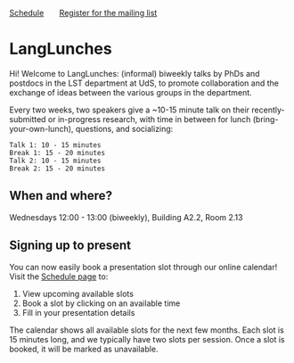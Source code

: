 [Schedule](https://langlunches.github.io/calendar)&emsp;&emsp;[Register for the mailing list](https://docs.google.com/forms/d/e/1FAIpQLScuVIskcUiXhDBV5XwT_KAQIO0OMFVZHKOC2ubPMFnkTW9DdA/viewform?usp=sharing)

# LangLunches

Hi! Welcome to LangLunches: (informal) biweekly talks by PhDs and postdocs in the LST department at UdS, to promote collaboration and the exchange of ideas between the various groups in the department. 

Every two weeks, two speakers give a ~10-15 minute talk on their recently-submitted or in-progress research, with time in between for lunch (bring-your-own-lunch), questions, and socializing:

```
Talk 1: 10 - 15 minutes
Break 1: 15 - 20 minutes
Talk 2: 10 - 15 minutes
Break 2: 15 - 20 minutes
```

## When and where?

Wednesdays 12:00 - 13:00 (biweekly), Building A2.2, Room 2.13

## Signing up to present

You can now easily book a presentation slot through our online calendar! Visit the [Schedule page](https://langlunches.github.io/calendar) to:
1. View upcoming available slots
2. Book a slot by clicking on an available time
3. Fill in your presentation details

The calendar shows all available slots for the next few months. Each slot is 15 minutes long, and we typically have two slots per session. Once a slot is booked, it will be marked as unavailable.
